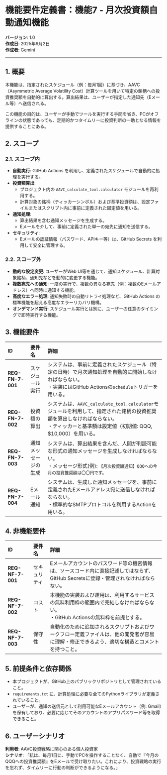 # 機能要件定義書：機能7 - 月次投資額自動通知機能

**バージョン**: 1.0  
**作成日**: 2025年9月2日  
**作成者**: Gemini

---

## 1. 概要

本機能は、指定されたスケジュール（例：毎月1回）に基づき、AAVC（Asymmetric Average Volatility Cost）計算ツールを用いて特定の銘柄への投資推奨額を自動的に算出する。算出結果は、ユーザーが指定した通知先（Eメール等）へ送信される。

この機能の目的は、ユーザーが手動でツールを実行する手間を省き、PCがオフラインの状態であっても、定期的かつタイムリーに投資判断の一助となる情報を提供することにある。

## 2. スコープ

### 2.1. スコープ内

-   **自動実行**: GitHub Actions を利用し、定義されたスケジュールで自動的に処理を実行する。
-   **投資額算出**:
    -   プロジェクト内の `AAVC_calculate_tool.calculator` モジュールを再利用する。
    -   計算対象の銘柄（ティッカーシンボル）および基準投資額は、設定ファイルまたはスクリプト内に事前に定義された固定値を用いる。
-   **通知処理**:
    -   算出結果を含む通知メッセージを生成する。
    -   Eメールを介して、事前に定義された単一の宛先に通知を送信する。
-   **セキュリティ**:
    -   Eメールの認証情報（パスワード、APIキー等）は、GitHub Secrets を利用して安全に管理する。

### 2.2. スコープ外

-   **動的な設定変更**: ユーザーがWeb UI等を通じて、通知スケジュール、計算対象銘柄、通知先などを動的に変更する機能。
-   **複数宛先への通知**: 一度の実行で、複数の異なる宛先（例：複数のEメールアドレス）へ同時に通知する機能。
-   **高度なエラー処理**: 通知失敗時の自動リトライ処理など、GitHub Actions の標準機能を超える高度なエラーリカバリ機構。
-   **オンデマンド実行**: スケジュール実行とは別に、ユーザーの任意のタイミングで即時実行する機能。

## 3. 機能要件

| ID              | 要件名             | 詳細                                                                                                                                                           |
| :-------------- | :----------------- | :------------------------------------------------------------------------------------------------------------------------------------------------------------- |
| **REQ-FN-7-001**  | スケジュール実行   | システムは、事前に定義されたスケジュール（特定の日時）で月次通知処理を自動的に開始しなければならない。<br>・実装にはGitHub Actionsの`schedule`トリガーを用いる。 |
| **REQ-FN-7-002**  | 投資額の算出       | システムは、`AAVC_calculate_tool.calculator`モジュールを利用して、指定された銘柄の投資推奨額を算出しなければならない。<br>・ティッカーと基準額は設定値（初期値: QQQ, $10,000）を用いる。 |
| **REQ-FN-7-003**  | 通知メッセージの生成 | システムは、算出結果を含んだ、人間が判読可能な形式の通知メッセージを生成しなければならない。<br>・メッセージ形式(例): `【月次投資額通知】QQQへの今月の投資推奨額は〇〇円です。` |
| **REQ-FN-7-004**  | Eメール通知        | システムは、生成した通知メッセージを、事前に定義されたEメールアドレス宛に送信しなければならない。<br>・標準的なSMTPプロトコルを利用するActionを用いる。         |

## 4. 非機能要件

| ID              | 要件名         | 詳細                                                                                                                            |
| :-------------- | :------------- | :------------------------------------------------------------------------------------------------------------------------------ |
| **REQ-NF-7-001**  | セキュリティ   | Eメールアカウントのパスワード等の機密情報は、ソースコード内に直接記述してはならず、GitHub Secretsに登録・管理されなければならない。 |
| **REQ-NF-7-002**  | コスト         | 本機能の実装および運用は、利用するサービスの無料利用枠の範囲内で完結しなければならない。<br>・GitHub Actionsの無料枠を前提とする。 |
| **REQ-NF-7-003**  | 保守性         | 自動化のために追加されるスクリプトおよびワークフロー定義ファイルは、他の開発者が容易に理解・修正できるよう、適切な構造とコメントを持つこと。 |

## 5. 前提条件と依存関係

-   本プロジェクトが、GitHub上のパブリックリポジトリとして管理されていること。
-   `requirements.txt` に、計算処理に必要な全てのPythonライブラリが定義されていること。
-   ユーザーが、通知の送信元として利用可能なEメールアカウント（例: Gmail）を保有しており、必要に応じてそのアカウントのアプリパスワード等を取得できること。

## 6. ユーザーシナリオ

**利用者**: AAVC投資戦略に関心のある個人投資家  
**シナリオ**:
「私は、毎月1日に、手動でPCを操作することなく、自動で『今月のQQQへの投資推奨額』をEメールで受け取りたい。これにより、投資戦略の実行を忘れず、タイムリーに行動の判断ができるようになる。」
